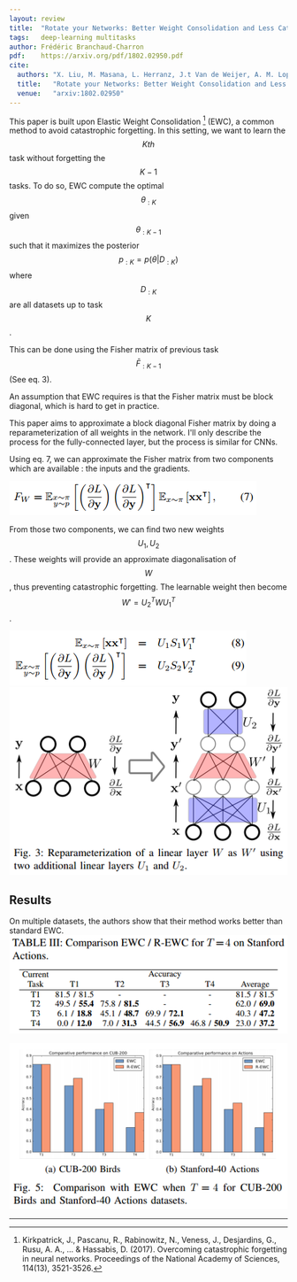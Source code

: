 ```yaml
---
layout: review
title:  "Rotate your Networks: Better Weight Consolidation and Less Catastrophic Forgetting"
tags:   deep-learning multitasks
author: Frédéric Branchaud-Charron
pdf:    https://arxiv.org/pdf/1802.02950.pdf
cite:
  authors: "X. Liu, M. Masana, L. Herranz, J.t Van de Weijer, A. M. Lopez, A. D. Bagdanov"
  title:   "Rotate your Networks: Better Weight Consolidation and Less Catastrophic Forgetting"
  venue:   "arxiv:1802.02950"
---
```


This paper is built upon Elastic Weight Consolidation [^fn] (EWC), a common method to avoid catastrophic forgetting. In this setting, we want to learn the $$Kth$$ task without forgetting the $$K-1$$ tasks. To do so, EWC compute the optimal $$ \theta_{:K} $$ given $$\theta_{:K-1}$$ such that it maximizes the posterior $$p_{:K} = p(\theta \vert D_{:K})$$ where $$D_{:K}$$ are all datasets up to task $$K$$.

This can be done using the Fisher matrix of previous task $$\bar F_{:K-1}$$ (See eq. 3).

An assumption that EWC requires is that the Fisher matrix must be block diagonal, which is hard to get in practice.

This paper aims to approximate a block diagonal Fisher matrix by doing a reparameterization of all weights in the network. I'll only describe the process for the fully-connected layer, but the process is similar for CNNs.

Using eq. 7, we can approximate the Fisher matrix from two components which are available : the inputs and the gradients.

![](/deep-learning/images/rewc/eq7.png)


From those two components, we can find two new weights $$U_{1}, U_{2}$$.
These weights will provide an approximate diagonalisation of $$W$$, thus preventing catastrophic forgetting. The learnable weight then become $$W' = U^{T}_{2}WU^{T}_{1}$$.

![](/deep-learning/images/rewc/eq89.png)
![](/deep-learning/images/rewc/fig3.png)

## Results
On multiple datasets, the authors show that their method works better than standard EWC.
![](/deep-learning/images/rewc/table3.png)

![](/deep-learning/images/rewc/fig5.png)







***
[^fn]: Kirkpatrick, J., Pascanu, R., Rabinowitz, N., Veness, J., Desjardins, G., Rusu, A. A., ... & Hassabis, D. (2017). Overcoming catastrophic forgetting in neural networks. Proceedings of the National Academy of Sciences, 114(13), 3521-3526.
